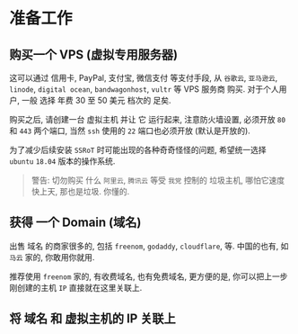 # 准备工作

## 购买一个 VPS (虚拟专用服务器) 
  这可以通过 信用卡, PayPal, 支付宝, 微信支付 等支付手段, 从 `谷歌云`, `亚马逊云`, `linode`, `digital ocean`, `bandwagonhost`, `vultr` 等 VPS 服务商 购买. 对于个人用户, 一般 选择 年费 30 至 50 美元 档次的 足矣.

  购买之后, 请创建一台 虚拟主机 并让 它 运行起来, 注意防火墙设置, 必须开放 `80` 和 `443` 两个端口, 当然 `ssh` 使用的 `22` 端口也必须开放 (默认是开放的).

  为了减少后续安装 `SSRoT` 时可能出现的各种奇奇怪怪的问题, 希望统一选择 `ubuntu` `18.04` 版本的操作系统.

> 警告: 切勿购买 什么 `阿里云`, `腾讯云` 等受 `我党` 控制的 垃圾主机, 哪怕它速度快上天, 那也是垃圾. 你懂的.

## 获得 一个 Domain (域名)

  出售 域名 的商家很多的, 包括 `freenom`, `godaddy`, `cloudflare`, 等. 中国的也有, 如 `马云` 家的, 你敢用你就用.

  推荐使用 `freenom` 家的, 有收费域名, 也有免费域名, 更方便的是, 你可以把上一步刚创建的主机 `IP` 直接就在这里关联上.

## 将 域名 和 虚拟主机的 IP 关联上

